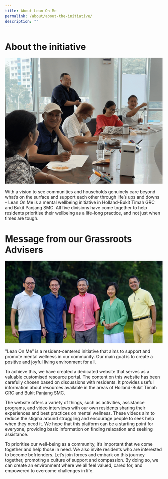 ```yaml
---
title: About Lean On Me
permalink: /about/about-the-initiative/
description: ""
---
```

# About the initiative 
![](/images/events%20page.gif)

With a vision to see communities and households genuinely care beyond what’s on the surface and support each other through life’s ups and downs - Lean On Me is a mental wellbeing initiative in Holland-Bukit Timah GRC and Bukit Panjang SMC. All five divisions have come together to help residents prioritise their wellbeing as a life-long practice, and not just when times are tough.



# Message from our Grassroots Advisers
![](/images/advisers%20(1).jpg)

"Lean On Me” is a resident-centered initiative that aims to support and promote mental wellness in our community. Our main goal is to create a positive and joyful living environment for all.

To achieve this, we have created a dedicated website that serves as a valuable customised resource portal. The content on this website has been carefully chosen based on discussions with residents. It provides useful information about resources available in the areas of Holland-Bukit Timah GRC and Bukit Panjang SMC.

The website offers a variety of things, such as activities, assistance programs, and video interviews with our own residents sharing their experiences and best practices on mental wellness. These videos aim to reduce the stigma around struggling and encourage people to seek help when they need it. We hope that this platform can be a starting point for everyone, providing basic information on finding relaxation and seeking assistance.

To prioritise our well-being as a community, it’s important that we come together and help those in need. We also invite residents who are interested to become befrienders. Let’s join forces and embark on this journey together, promoting a culture of support and compassion. By doing so, we can create an environment where we all feel valued, cared for, and empowered to overcome challenges in life.